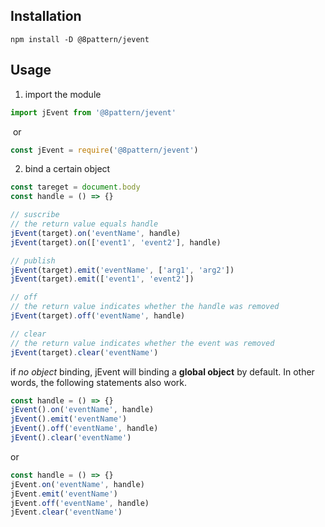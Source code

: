 ## Installation

```node
npm install -D @8pattern/jevent
```


## Usage

1. import the module

```javascript
import jEvent from '@8pattern/jevent'
```

​		or

```javascript
const jEvent = require('@8pattern/jevent')
```

2. bind a certain object

```javascript
const tareget = document.body
const handle = () => {}

// suscribe
// the return value equals handle
jEvent(target).on('eventName', handle)
jEvent(target).on(['event1', 'event2'], handle)

// publish
jEvent(target).emit('eventName', ['arg1', 'arg2'])
jEvent(target).emit(['event1', 'event2'])

// off
// the return value indicates whether the handle was removed
jEvent(target).off('eventName', handle)

// clear
// the return value indicates whether the event was removed
jEvent(target).clear('eventName')
```

  

if *no object*  binding, jEvent will binding a **global object** by default. In other words, the following statements also work.

```javascript
const handle = () => {}
jEvent().on('eventName', handle)
jEvent().emit('eventName')
jEvent().off('eventName', handle)
jEvent().clear('eventName')
```

or 

```javascript
const handle = () => {}
jEvent.on('eventName', handle)
jEvent.emit('eventName')
jEvent.off('eventName', handle)
jEvent.clear('eventName')
```
